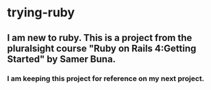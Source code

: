 # trying-ruby


## I am new to ruby. This is a project from the pluralsight course "Ruby on Rails 4:Getting Started" by Samer Buna.
### I am keeping this project for reference on my next project.
